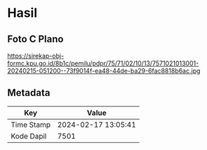 # Hasil

## Foto C Plano

https://sirekap-obj-formc.kpu.go.id/8b1c/pemilu/pdpr/75/71/02/10/13/7571021013001-20240215-051200--73f9014f-ea48-44de-ba29-6fac8818b6ac.jpg


## Metadata

| Key        | Value               |
| ---------- | ------------------- |
| Time Stamp | 2024-02-17 13:05:41 |
| Kode Dapil | 7501                |



